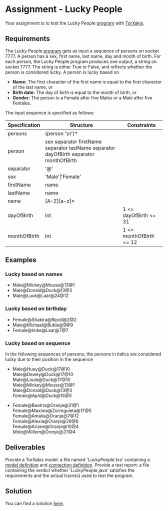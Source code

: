 # Assignment - Lucky People

Your assignment is to test the Lucky People [program][8] with [TorXakis][7].

## Requirements

The Lucky People [program][8] gets as input a sequence of persons on socket 7777.
A person has a sex, first name, last name, day and month of birth.
For each person, the Lucky People program produces one output, a string on socket 7777.
The string is either True or False, and reflects whether the person is considered lucky.
A person is lucky based on

*   **Name:** The first character of the first name is equal to the first character of the last name, or
*   **Birth date:** The day of birth is equal to the month of birth, or
*   **Gender:** The person is a Female after five Males or a Male after five Females.

The input sequence is specified as follows:

| Specification | Structure | Constraints |
|-|-|-|
| persons | (person '\n')* ||
| person | sex separator firstName separator lastName separator dayOfBirth separator monthOfBirth ||
| separator | '@' ||
| sex | 'Male'\|'Female' ||
| firstName | name ||
| lastName | name ||
| name | [A-Z][a-z]* ||
| dayOfBirth | Int | 1 <= dayOfBirth <= 31 |
| monthOfBirth | Int | 1 <= monthOfBirth <= 12 |
## Examples

### Lucky based on names

*   Male@Mickey@Mouse@13@1
*   Male@Donald@Duck@13@3
*   Male@Luuk@Laar@24@12

### Lucky based on birthday

*   Female@Shakira@Ripoll@2@2
*   Male@Michael@Buble@9@9
*   Female@Imke@Laar@7@7

### Lucky based on sequence

In the following sequences of persons, the persons in italics are considered lucky due to their position in the sequence

*   Male@Huey@Duck@17@10  
    Male@Dewey@Duck@17@10  
    Male@Louie@Duck@17@10  
    Male@Mickey@Mouse@13@1  
    Male@Donald@Duck@13@3  
    _Female@April@Duck@15@5_

*   Female@Beatrix@Oranje@31@1  
    Female@Maxima@Zorreguieta@17@5  
    Female@Amalia@Oranje@7@12  
    Female@Alexia@Oranje@26@6  
    Female@Ariane@Oranje@10@4  
    _Male@Willem@Oranje@27@4_

## Deliverables

Provide a TorXakis model: a file named 'LuckyPeople.txs' containing a [model definition][5] and [connection definition][6].
Provide a test report: a file containing the verdict whether 'LuckyPeople.java' satisfies the requirements and the actual trace(s) used to test the program.


## Solution

You can find a solution [here](Modelling-Example-Lucky-People-(Solution)).

[1]: https://github.com/TorXakis/TorXakis/wiki/TypeDefs
[2]: https://github.com/TorXakis/TorXakis/wiki/ChanDefs
[3]: https://github.com/TorXakis/TorXakis/wiki/FuncDefs
[4]: https://github.com/TorXakis/TorXakis/wiki/ProcDefs
[5]: https://github.com/TorXakis/TorXakis/wiki/ModelDefs
[6]: https://github.com/TorXakis/TorXakis/wiki/CnectDefs
[7]: https://github.com/TorXakis/TorXakis/wiki/TorXakis
[8]: https://github.com/TorXakis/TorXakis/wiki/Java_program
